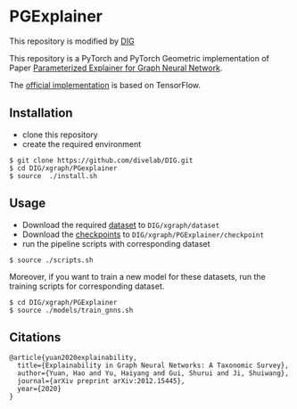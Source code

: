 # PGExplainer

This repository is modified by [DIG]()

This repository is a PyTorch and 
PyTorch Geometric implementation of Paper 
[Parameterized Explainer for Graph Neural Network](https://github.com/divelab/DIG/tree/main/dig/xgraph/PGExplainer).


The [official implementation](https://github.com/flyingdoog/PGExplainer) is based on TensorFlow.

## Installation
* clone this repository
* create the required environment
```shell script
$ git clone https://github.com/divelab/DIG.git
$ cd DIG/xgraph/PGexplainer
$ source  ./install.sh
```

## Usage
* Download the required [dataset](https://mailustceducn-my.sharepoint.com/:u:/g/personal/yhy12138_mail_ustc_edu_cn/ET69UPOa9jxAlob03sWzJ50BeXM-lMjoKh52h6aFc8E8Jw?e=lglJcP) to `DIG/xgraph/dataset`
* Download the [checkpoints](https://mailustceducn-my.sharepoint.com/:u:/g/personal/yhy12138_mail_ustc_edu_cn/EYydmjDKl7xPsqdRaJc-se4BZSea6EI53dMlZHoM9fTvdg?e=I42r6H) to  `DIG/xgraph/PGExplainer/checkpoint`
* run the pipeline scripts with corresponding dataset
```shell script
$ source ./scripts.sh
```

Moreover, if you want to train a new model for these datasets, 
run the training scripts for corresponding dataset.
```shell script
$ cd DIG/xgraph/PGExplainer
$ source ./models/train_gnns.sh 
```


## Citations
``` 
@article{yuan2020explainability,
  title={Explainability in Graph Neural Networks: A Taxonomic Survey},
  author={Yuan, Hao and Yu, Haiyang and Gui, Shurui and Ji, Shuiwang},
  journal={arXiv preprint arXiv:2012.15445},
  year={2020}
}
```
